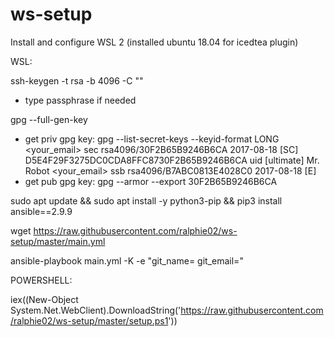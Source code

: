 # ws-setup

Install and configure WSL 2 (installed ubuntu 18.04 for icedtea plugin)


WSL:

ssh-keygen -t rsa -b 4096 -C "<email>"
- type passphrase if needed

gpg --full-gen-key
- get priv gpg key: 
  gpg --list-secret-keys --keyid-format LONG <your_email>
    sec   rsa4096/30F2B65B9246B6CA 2017-08-18 [SC]
          D5E4F29F3275DC0CDA8FFC8730F2B65B9246B6CA
    uid                   [ultimate] Mr. Robot <your_email>
    ssb   rsa4096/B7ABC0813E4028C0 2017-08-18 [E]
- get pub gpg key:
  gpg --armor --export 30F2B65B9246B6CA


sudo apt update && sudo apt install -y python3-pip && pip3 install ansible==2.9.9

wget https://raw.githubusercontent.com/ralphie02/ws-setup/master/main.yml

ansible-playbook main.yml -K -e "git_name=<name> git_email=<email>"


POWERSHELL:

iex((New-Object System.Net.WebClient).DownloadString('https://raw.githubusercontent.com/ralphie02/ws-setup/master/setup.ps1'))
